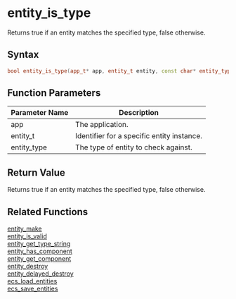 # entity_is_type

Returns true if an entity matches the specified type, false otherwise.

## Syntax

```cpp
bool entity_is_type(app_t* app, entity_t entity, const char* entity_type);
```

## Function Parameters

Parameter Name | Description
--- | ---
app | The application.
entity_t | Identifier for a specific entity instance.
entity_type | The type of entity to check against.

## Return Value

Returns true if an entity matches the specified type, false otherwise.

## Related Functions

[entity_make](https://github.com/RandyGaul/cute_framework/blob/master/doc/ecs/entity_make.md)  
[entity_is_valid](https://github.com/RandyGaul/cute_framework/blob/master/doc/ecs/entity_is_valid.md)  
[entity_get_type_string](https://github.com/RandyGaul/cute_framework/blob/master/doc/ecs/entity_get_type_string.md)  
[entity_has_component](https://github.com/RandyGaul/cute_framework/blob/master/doc/ecs/entity_has_component.md)  
[entity_get_component](https://github.com/RandyGaul/cute_framework/blob/master/doc/ecs/entity_get_component.md)  
[entity_destroy](https://github.com/RandyGaul/cute_framework/blob/master/doc/ecs/entity_destroy.md)  
[entity_delayed_destroy](https://github.com/RandyGaul/cute_framework/blob/master/doc/ecs/entity_delayed_destroy.md)  
[ecs_load_entities](https://github.com/RandyGaul/cute_framework/blob/master/doc/ecs/ecs_load_entities.md)  
[ecs_save_entities](https://github.com/RandyGaul/cute_framework/blob/master/doc/ecs/ecs_save_entities.md)  
